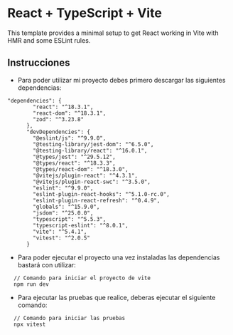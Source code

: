 # React + TypeScript + Vite

This template provides a minimal setup to get React working in Vite with HMR and some ESLint rules.

## Instrucciones 

- Para poder utilizar mi proyecto debes primero descargar las siguientes dependencias:

```
"dependencies": {
        "react": "^18.3.1",
        "react-dom": "^18.3.1",
        "zod": "^3.23.8"
      },
      "devDependencies": {
        "@eslint/js": "^9.9.0",
        "@testing-library/jest-dom": "^6.5.0",
        "@testing-library/react": "^16.0.1",
        "@types/jest": "^29.5.12",
        "@types/react": "^18.3.3",
        "@types/react-dom": "^18.3.0",
        "@vitejs/plugin-react": "^4.3.1",
        "@vitejs/plugin-react-swc": "^3.5.0",
        "eslint": "^9.9.0",
        "eslint-plugin-react-hooks": "^5.1.0-rc.0",
        "eslint-plugin-react-refresh": "^0.4.9",
        "globals": "^15.9.0",
        "jsdom": "^25.0.0",
        "typescript": "^5.5.3",
        "typescript-eslint": "^8.0.1",
        "vite": "^5.4.1",
        "vitest": "^2.0.5"
      }
```

- Para poder ejecutar el proyecto una vez instaladas las dependencias bastará con utilizar:
```
  // Comando para iniciar el proyecto de vite
  npm run dev
```

- Para ejecutar las pruebas que realice, deberas ejecutar el siguiente comando:

```
  // Comando para iniciar las pruebas
  npx vitest 
```